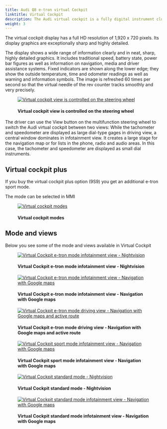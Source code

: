```yaml
---
title: Audi Q8 e-tron virtual Cockpit
linktitle: Virtual Cockpit
description: The Audi virtual cockpit is a fully digital instrument cluster with a 12.3-inch TFT screen.
weight: 3
---
```

<!-- markdownlint-disable MD033 -->
 The virtual cockpit display has a full HD resolution of 1,920 x 720 pixels. Its display graphics are exceptionally sharp and highly detailed.

The display shows a wide range of information clearly and in neat, sharp, highly detailed graphics. It includes traditional speed, battery state, power bar figures as well as information on navigation, media and driver assistance systems. Fixed indicators are shown along the lower edge; they show the outside temperature, time and odometer readings as well as warning and information symbols. The image is refreshed 60 times per second so that the virtual needle of the rev counter tracks smoothly and very precisely.

<figure>
    <a href="https://media.electrichasgoneaudi.net/multimedia/models/e-tron/technology/uiandoperations/virtualcockpit/viewcontrol.jpg">
        <img src="https://media.electrichasgoneaudi.net/multimedia/models/e-tron/technology/uiandoperations/virtualcockpit/viewcontrols.jpg"
        alt="Virtual cockpit view is controlled on the steering wheel" title="Virtual cockpit view is controlled on the steering wheel">
    </a>
    <figcaption><h4>Virtual cockpit view is controlled on the steering wheel</h4></figcaption>
</figure>

The driver can use the View button on the multifunction steering wheel to switch the Audi virtual cockpit between two views: While the tachometer and speedometer are displayed as large dial-type gages in driving view, a central window dominates in infotainment view. It creates a large stage for the navigation map or for lists in the phone, radio and audio areas. In this case, the tachometer and speedometer are displayed as small dial instruments.

## Virtual cockpit plus

If you buy the virtual cockpit plus option (9S9) you get an additional e-tron sport mode.

The mode can be selected in MMI

<figure>
    <a href="https://media.electrichasgoneaudi.net/multimedia/models/e-tron/technology/uiandoperations/virtualcockpit/virtualcockpit_settings.jpg">
        <img src="https://media.electrichasgoneaudi.net/multimedia/models/e-tron/technology/uiandoperations/virtualcockpit/virtualcockpit_settingss.jpg"
        alt="Virtual cockpit modes" title="Virtual cockpit modes">
    </a>
    <figcaption><h4>Virtual cockpit modes</h4></figcaption>
</figure>

## Mode and views

Below you see some of the mode and views available in Virtual Cockpit

<figure>
    <a href="https://media.electrichasgoneaudi.net/multimedia/models/e-tron/technology/uiandoperations/virtualcockpit/view_etron_1.jpg">
        <img src="https://media.electrichasgoneaudi.net/multimedia/models/e-tron/technology/uiandoperations/virtualcockpit/view_etron_1s.jpg"
        alt="Virtual Cockpit e-tron mode infotainment view - Nightvision" title="Virtual Cockpit e-tron mode infotainment view - Nightvision">
    </a>
    <figcaption><h4>Virtual Cockpit e-tron mode infotainment view - Nightvision</h4></figcaption>
</figure>

<figure>
    <a href="https://media.electrichasgoneaudi.net/multimedia/models/e-tron/technology/uiandoperations/virtualcockpit/view_etron_3.jpg">
        <img src="https://media.electrichasgoneaudi.net/multimedia/models/e-tron/technology/uiandoperations/virtualcockpit/view_etron_3s.jpg"
        alt="Virtual Cockpit e-tron mode infotainment view - Navigation with Google maps" title="Virtual Cockpit e-tron mode infotainment view - Navigation with Google maps">
    </a>
    <figcaption><h4>Virtual Cockpit e-tron mode infotainment view - Navigation with Google maps</h4></figcaption>
</figure>

<figure>
    <a href="https://media.electrichasgoneaudi.net/multimedia/models/e-tron/technology/uiandoperations/virtualcockpit/view_etron_4.jpg">
        <img src="https://media.electrichasgoneaudi.net/multimedia/models/e-tron/technology/uiandoperations/virtualcockpit/view_etron_4s.jpg"
        alt="Virtual Cockpit e-tron mode driving view - Navigation with Google maps and active route" title="Virtual Cockpit e-tron mode driving view - Navigation with Google maps and active route">
    </a>
    <figcaption><h4>Virtual Cockpit e-tron mode driving view - Navigation with Google maps and active route</h4></figcaption>
</figure>

<figure>
    <a href="https://media.electrichasgoneaudi.net/multimedia/models/e-tron/technology/uiandoperations/virtualcockpit/view_sport_1.jpg">
        <img src="https://media.electrichasgoneaudi.net/multimedia/models/e-tron/technology/uiandoperations/virtualcockpit/view_sport_1s.jpg"
        alt="Virtual Cockpit sport mode infotainment view - Navigation with Google maps" title="Virtual Cockpit sport mode infotainment view - Navigation with Google maps">
    </a>
    <figcaption><h4>Virtual Cockpit sport mode infotainment view - Navigation with Google maps</h4></figcaption>
</figure>

<figure>
    <a href="https://media.electrichasgoneaudi.net/multimedia/models/e-tron/technology/uiandoperations/virtualcockpit/view_standard_1.jpg">
        <img src="https://media.electrichasgoneaudi.net/multimedia/models/e-tron/technology/uiandoperations/virtualcockpit/view_standard_1s.jpg"
        alt="Virtual Cockpit standard mode - Nightvision" title="Virtual Cockpit standard mode - Nightvision">
    </a>
    <figcaption><h4>Virtual Cockpit standard mode - Nightvision</h4></figcaption>
</figure>

<figure>
    <a href="https://media.electrichasgoneaudi.net/multimedia/models/e-tron/technology/uiandoperations/virtualcockpit/view_standard_2.jpg">
        <img src="https://media.electrichasgoneaudi.net/multimedia/models/e-tron/technology/uiandoperations/virtualcockpit/view_standard_2s.jpg"
        alt="Virtual Cockpit standard mode infotainment view - Navigation with Google maps" title="Virtual Cockpit standard mode infotainment view - Navigation with Google maps">
    </a>
    <figcaption><h4>Virtual Cockpit standard mode infotainment view - Navigation with Google maps</h4></figcaption>
</figure>
